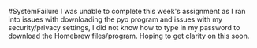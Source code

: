 #SystemFailure
I was unable to complete this week's assignment as I ran into issues with downloading the pyo program and issues with my security/privacy settings, I did not know how to type in my password to download the Homebrew files/program. Hoping to get clarity on this soon. 
